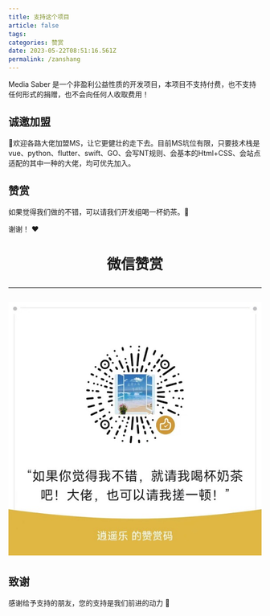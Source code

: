 ```yaml
---
title: 支持这个项目
article: false
tags:
categories: 赞赏
date: 2023-05-22T08:51:16.561Z
permalink: /zanshang
---
```


Media Saber 是一个非盈利公益性质的开发项目，本项目不支持付费，也不支持任何形式的捐赠，也不会向任何人收取费用！

## 诚邀加盟

🎉欢迎各路大佬加盟MS，让它更健壮的走下去。目前MS坑位有限，只要技术栈是vue、python、flutter、swift、GO、会写NT规则、会基本的Html+CSS、会站点适配的其中一种的大佬，均可优先加入。


## 赞赏

如果觉得我们做的不错，可以请我们开发组喝一杯奶茶。:tea:

谢谢！ :heart:

<center>

<h1>微信赞赏

---

![赞赏码](./images/dd_wechat.jpg)
</center>

## 致谢

感谢给予支持的朋友，您的支持是我们前进的动力 🎉
